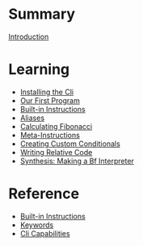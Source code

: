 # Summary

[Introduction](./introduction.md)

# Learning
- [Installing the Cli](./installing-cli.md)
- [Our First Program](./first-program.md)
- [Built-in Instructions](./built-in-instructions.md)
- [Aliases](./aliases.md)
- [Calculating Fibonacci](./fibonacci.md)
- [Meta-Instructions](./meta-instructions.md)
- [Creating Custom Conditionals]()
- [Writing Relative Code]()
- [Synthesis: Making a Bf Interpreter]()

# Reference
- [Built-in Instructions](./ref-built-in-instructions.md)
- [Keywords](./keywords.md)
- [Cli Capabilities]()